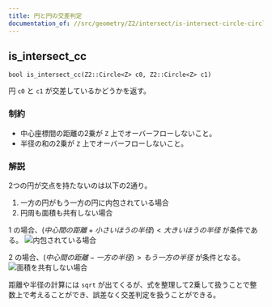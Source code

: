 ```yaml
---
title: 円と円の交差判定
documentation_of: //src/geometry/Z2/intersect/is-intersect-circle-circle.hpp
---
```


## is_intersect_cc
```
bool is_intersect_cc(Z2::Circle<Z> c0, Z2::Circle<Z> c1)
```

円 `c0` と `c1` が交差しているかどうかを返す。

### 制約
- 中心座標間の距離の2乗が `Z` 上でオーバーフローしないこと。
- 半径の和の2乗が `Z` 上でオーバーフローしないこと。


### 解説
2つの円が交点を持たないのは以下の2通り。

1. 一方の円がもう一方の円に内包されている場合
2. 円周も面積も共有しない場合

1 の場合、$(中心間の距離 + 小さいほうの半径) < 大きいほうの半径$ が条件である。
![内包されている場合](https://github.com/luzhiled1333/comp-library/blob/main/assets/geometry/Z2/intersect/is-intersect-circle-circle-001.png?raw=true)

2 の場合、$(中心間の距離 - 一方の半径) > もう一方の半径$ が条件となる。
![面積を共有しない場合](https://github.com/luzhiled1333/comp-library/blob/main/assets/geometry/Z2/intersect/is-intersect-circle-circle-002.png?raw=true)

距離や半径の計算には `sqrt` が出てくるが、式を整理して2乗して扱うことで整数上で考えることができ、誤差なく交差判定を扱うことができる。
